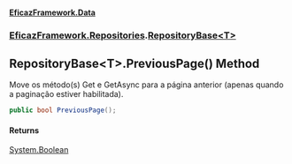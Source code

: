 #### [EficazFramework.Data](EficazFrameworkData.md 'EficazFramework Data')
### [EficazFramework.Repositories](EficazFrameworkData.md#EficazFramework_Repositories 'EficazFramework.Repositories').[RepositoryBase&lt;T&gt;](RepositoryBase_T_.md 'EficazFramework.Repositories.RepositoryBase&lt;T&gt;')
## RepositoryBase&lt;T&gt;.PreviousPage() Method
Move os método(s) Get e GetAsync para a página anterior (apenas quando a paginação estiver habilitada).  
```csharp
public bool PreviousPage();
```
#### Returns
[System.Boolean](https://docs.microsoft.com/en-us/dotnet/api/System.Boolean 'System.Boolean')  

